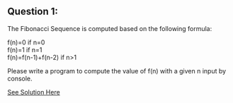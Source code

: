 Question 1:
--------------
The Fibonacci Sequence is computed based on the following formula:  

f(n)=0 if n=0  
f(n)=1 if n=1  
f(n)=f(n-1)+f(n-2) if n>1  

Please write a program to compute the value of f(n) with a given n input by console.  

[See Solution Here](https://github.com/Avi-1996/100DaysCodeChallenge/new/master/100DayCode/Day40/Ques1.py)
